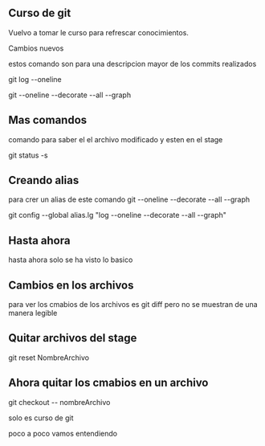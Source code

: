 ## Curso de git 

Vuelvo a tomar le curso para refrescar conocimientos.

Cambios nuevos

estos comando son para una descripcion mayor de los commits realizados

git log --oneline

git --oneline --decorate --all --graph

## Mas comandos

comando para saber el el archivo modificado y esten en el stage

git status -s

## Creando alias
para crer un alias de este comando git --oneline --decorate --all --graph

git config --global alias.lg "log --oneline --decorate --all --graph"

## Hasta ahora
hasta ahora solo se ha visto lo basico

## Cambios en los archivos
para ver los cmabios de los archivos es git diff
pero no se muestran de una manera legible

## Quitar archivos del stage

git reset NombreArchivo

## Ahora quitar los cmabios en un archivo

git checkout -- nombreArchivo

solo es curso de git

poco a poco vamos entendiendo